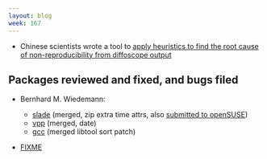 ```yaml
---
layout: blog
week: 167
---
```


* Chinese scientists wrote a tool to [apply heuristics to find the root cause of non-reproducibility from diffoscope output](https://blog.acolyer.org/2018/06/22/automated-localization-for-unreproducible-builds/)

Packages reviewed and fixed, and bugs filed
-------------------------------------------

* Bernhard M. Wiedemann:

    * [slade](https://github.com/sirjuddington/SLADE/pull/892) (merged, zip extra time attrs, also [submitted to openSUSE](https://build.opensuse.org/request/show/619148))
    * [vpp](https://gerrit.fd.io/r/#/c/13269/) (merged, date)
    * [gcc](https://github.com/gcc-mirror/gcc/commit/494c17dc2bf45b8155fb9a14178ab48f01bc12a8) (merged libtool sort patch)

* [FIXME](https://github.com/coreinfrastructure/best-practices-badge/blob/master/doc/other.md\#build_reproducible)
